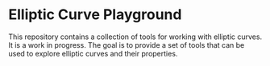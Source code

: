# Elliptic Curve Playground

This repository contains a collection of tools for working with elliptic curves. It is a work in progress. The goal is to provide a set of tools that can be used to explore elliptic curves and their properties.
